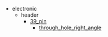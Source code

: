 * electronic
  * header
    * [39_pin](electronic/header/39_pin)
      * [through_hole_right_angle](electronic/header/39_pin/through_hole_right_angle)
